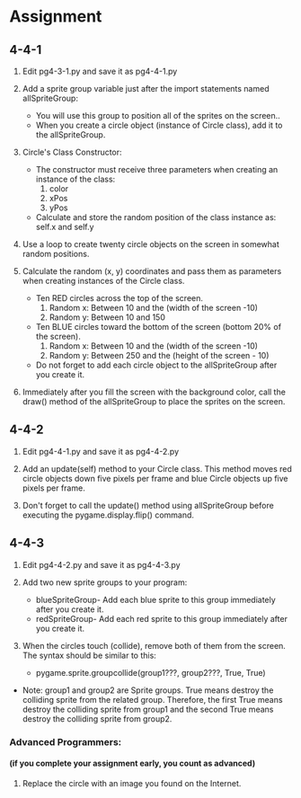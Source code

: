 # Assignment
## 4-4-1

1. Edit pg4-3-1.py and save it as pg4-4-1.py

2. Add a sprite group variable just after the import statements named allSpriteGroup:
    - You will use this group to position all of the sprites on the screen..
    - When you create a circle object (instance of Circle class), add it to the allSpriteGroup.

3. Circle's Class Constructor:
    - The constructor must receive three parameters when creating an instance of the class:
        1. color
        2. xPos
        3. yPos
    - Calculate and store the random position of the class instance as: self.x and self.y

4. Use a loop to create twenty circle objects on the screen in somewhat random positions.

5. Calculate the random (x, y) coordinates and pass them as parameters when creating instances of the Circle class.
    - Ten RED circles across the top of the screen.
        1. Random x: Between 10 and the (width of the screen -10)
        2. Random y: Between 10 and 150
    - Ten BLUE circles toward the bottom of the screen (bottom 20% of the screen).
        1. Random x: Between 10 and the (width of the screen -10)
        2. Random y: Between 250 and the (height of the screen - 10)

    * Do not forget to add each circle object to the allSpriteGroup after you create it.

6. Immediately after you fill the screen with the background color, call the draw() method of the allSpriteGroup to place the sprites on the screen.


## 4-4-2

1. Edit pg4-4-1.py and save it as pg4-4-2.py

2. Add an update(self) method to your Circle class. This method moves red circle objects down five pixels per frame and blue Circle objects up five pixels per frame.

3. Don't forget to call the update() method using allSpriteGroup before executing the pygame.display.flip() command.

## 4-4-3

1. Edit pg4-4-2.py and save it as pg4-4-3.py

2. Add two new sprite groups to your program:
    - blueSpriteGroup- Add each blue sprite to this group immediately after you create it.
    - redSpriteGroup- Add each red sprite to this group immediately after you create it.
3. When the circles touch (collide), remove both of them from the screen. The syntax should be similar to this:
    - pygame.sprite.groupcollide(group1???, group2???, True, True)

* Note: group1 and group2 are Sprite groups. True means destroy the colliding sprite from the related group. Therefore, the first True means destroy the colliding sprite from group1 and the second True means destroy the colliding sprite from group2.



### Advanced Programmers: 
#### (if you complete your assignment early, you count as advanced)

1. Replace the circle with an image you found on the Internet.